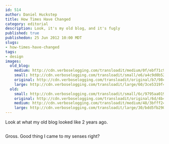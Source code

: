 ```yaml
--- 
id: 514
author: Daniel Huckstep
title: How Times Have Changed
category: editorial
description: Look, it's my old blog, and it's fugly
published: true
publishedon: 25 Jun 2012 10:00 MDT
slugs: 
- how-times-have-changed
tags: 
- design
images: 
  old_blog: 
    medium: http://cdn.verboselogging.com/transloadit/medium/0f/ebf71c9fbe683a997051d56885d96b/old-blog.jpg
    small: http://cdn.verboselogging.com/transloadit/small/e6/a4c9d0b521378405b3be8f9b10f6d7/old-blog.jpg
    original: http://cdn.verboselogging.com/transloadit/original/b7/98c771600f832cfbbbe00ecb9499c8/old-blog.jpg
    large: http://cdn.verboselogging.com/transloadit/large/60/3ce5319f467459e4ac9568965e3e61/old-blog.jpg
  old: 
    small: http://cdn.verboselogging.com/transloadit/small/6c/9795aa0192f14ec91130eb7cc7a66c/old.jpg
    original: http://cdn.verboselogging.com/transloadit/original/6d/4b476a5b308dc0419ea02c66c33e13/old.jpg
    medium: http://cdn.verboselogging.com/transloadit/medium/48/3bfff246014da38b3152bb6f8273bd/old.jpg
    large: http://cdn.verboselogging.com/transloadit/large/30/bdd5fb290c4527231989da551e4d57/old.jpg
---
```

<p>Look at what my old blog looked like 2 years ago.</p>
<p><figure><a href="http://cdn.verboselogging.com/transloadit/original/6d/4b476a5b308dc0419ea02c66c33e13/old.jpg"><img src="http://cdn.verboselogging.com/transloadit/large/30/bdd5fb290c4527231989da551e4d57/old.jpg" class=" large" alt="" /></a></figure></p>
<p>Gross. Good thing I came to my senses right?</p>
